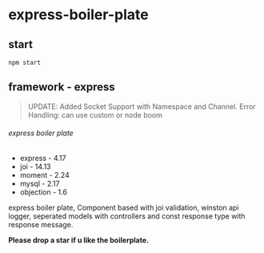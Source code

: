 # express-boiler-plate
## start 
```
npm start
```
## framework - express

>UPDATE: Added Socket Support with Namespace and Channel.
Error Handling: can use custom or node boom 

###### express boiler plate 
* express   -  4.17
* joi       - 14.13
* moment    -  2.24
* mysql     -  2.17
* objection -  1.6

express boiler plate, Component based with joi validation, winston api logger, seperated models with controllers and const response type with response message. 

**Please drop a star if u like the boilerplate.**


